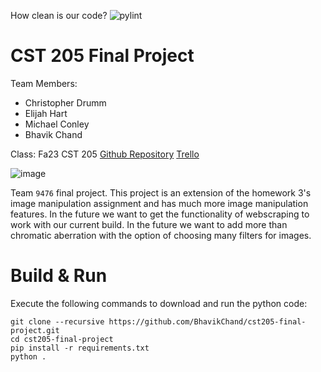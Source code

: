 How clean is our code? ![pylint](https://img.shields.io/badge/pylint-4.68-red?logo=python&logoColor=white) <!-- This badge will become visible once github actions have write perms. -->

# CST 205 Final Project
Team Members:
- Christopher Drumm
- Elijah Hart
- Michael Conley
- Bhavik Chand

Class: Fa23 CST 205
[Github Repository](https://github.com/BhavikChand/cst205-final-project)
[Trello](https://trello.com/invite/b/jV53HV6g/ATTI6172c629c40238c2ca1a469a8bffa5b51F0341EA/cst-205-final-project)

![image](https://i.imgur.com/yNpHTAV.png)

Team `9476` final project. This project is an extension of the homework 3's image manipulation assignment and has much more image manipulation features. In the future we want to get the functionality of webscraping to work with our current build. In the future we want to add more than chromatic aberration with the option of choosing many filters for images.

# Build & Run

Execute the following commands to download and run the python code:

```
git clone --recursive https://github.com/BhavikChand/cst205-final-project.git
cd cst205-final-project
pip install -r requirements.txt
python .
```